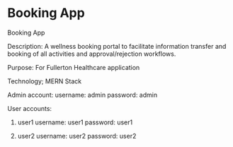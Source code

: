 # Booking App
Booking App

Description:
A wellness booking portal to facilitate information transfer and booking of all activities and approval/rejection workflows.

Purpose:
For Fullerton Healthcare application

Technology;
MERN Stack

Admin account:
username: admin
password: admin

User accounts:

1. user1
username: user1
password: user1

2. user2
username: user2
password: user2
